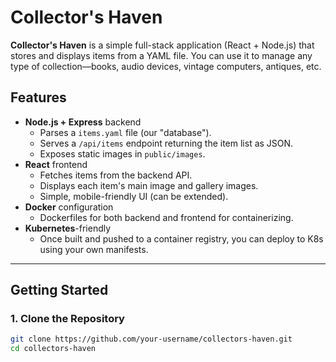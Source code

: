 # Collector's Haven

**Collector's Haven** is a simple full-stack application (React + Node.js) that stores and displays items from a YAML file. You can use it to manage any type of collection—books, audio devices, vintage computers, antiques, etc.

## Features

- **Node.js + Express** backend
  - Parses a `items.yaml` file (our "database").
  - Serves a `/api/items` endpoint returning the item list as JSON.
  - Exposes static images in `public/images`.
- **React** frontend
  - Fetches items from the backend API.
  - Displays each item's main image and gallery images.
  - Simple, mobile-friendly UI (can be extended).
- **Docker** configuration
  - Dockerfiles for both backend and frontend for containerizing.
- **Kubernetes**-friendly
  - Once built and pushed to a container registry, you can deploy to K8s using your own manifests.

---

## Getting Started

### 1. Clone the Repository

```bash
git clone https://github.com/your-username/collectors-haven.git
cd collectors-haven
